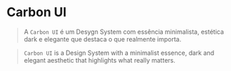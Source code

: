 # Carbon UI

> A `Carbon UI` é um Desygn System com essência minimalista, estética dark e elegante que destaca o que realmente importa.

> `Carbon UI` is a Design System with a minimalist essence, dark and elegant aesthetic that highlights what really matters.

